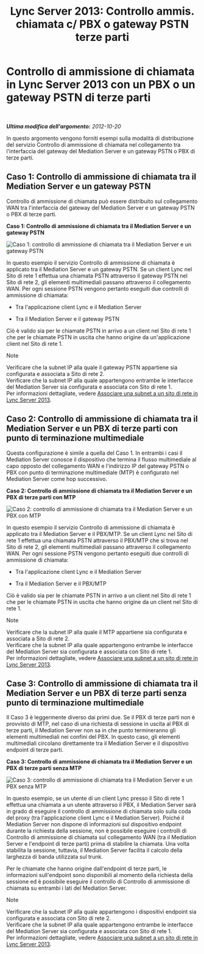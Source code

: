 ﻿---
title: "Lync Server 2013: Controllo ammis. chiamata c/ PBX o gateway PSTN terze parti"
TOCTitle: Controllo di ammissione di chiamata con un PBX o un gateway PSTN di terze parti
ms:assetid: 95dc4ceb-bcad-48ee-86ec-af911727f853
ms:mtpsurl: https://technet.microsoft.com/it-it/library/Gg398762(v=OCS.15)
ms:contentKeyID: 49301373
ms.date: 08/24/2015
mtps_version: v=OCS.15
ms.translationtype: HT
---

# Controllo di ammissione di chiamata in Lync Server 2013 con un PBX o un gateway PSTN di terze parti

 

_**Ultima modifica dell'argomento:** 2012-10-20_

In questo argomento vengono forniti esempi sulla modalità di distribuzione del servizio Controllo di ammissione di chiamata nel collegamento tra l'interfaccia del gateway del Mediation Server e un gateway PSTN o PBX di terze parti.

## Caso 1: Controllo di ammissione di chiamata tra il Mediation Server e un gateway PSTN

Controllo di ammissione di chiamata può essere distribuito sul collegamento WAN tra l'interfaccia del gateway del Mediation Server e un gateway PSTN o PBX di terze parti.

**Caso 1: Controllo di ammissione di chiamata tra il Mediation Server e un gateway PSTN**

![Caso 1: controllo di ammissione di chiamata tra il Mediation Server e un gateway PSTN](images/Gg398762.4bebf9ee-2732-4ea6-bbe5-0269b2903d8c(OCS.15).jpg "Caso 1: controllo di ammissione di chiamata tra il Mediation Server e un gateway PSTN")

In questo esempio il servizio Controllo di ammissione di chiamata è applicato tra il Mediation Server e un gateway PSTN. Se un client Lync nel Sito di rete 1 effettua una chiamata PSTN attraverso il gateway PSTN nel Sito di rete 2, gli elementi multimediali passano attraverso il collegamento WAN. Per ogni sessione PSTN vengono pertanto eseguiti due controlli di ammissione di chiamata:

  - Tra l'applicazione client Lync e il Mediation Server

  - Tra il Mediation Server e il gateway PSTN

Ciò è valido sia per le chiamate PSTN in arrivo a un client nel Sito di rete 1 che per le chiamate PSTN in uscita che hanno origine da un'applicazione client nel Sito di rete 1.


> [!NOTE]
> Verificare che la subnet IP alla quale il gateway PSTN appartiene sia configurata e associata a Sito di rete 2.<BR>Verificare che la subnet IP alla quale appartengono entrambe le interfacce del Mediation Server sia configurata e associata con Sito di rete 1.<BR>Per informazioni dettagliate, vedere <A href="lync-server-2013-associate-a-subnet-with-a-network-site.md">Associare una subnet a un sito di rete in Lync Server 2013</A>.



## Caso 2: Controllo di ammissione di chiamata tra il Mediation Server e un PBX di terze parti con punto di terminazione multimediale

Questa configurazione è simile a quella del Caso 1. In entrambi i casi il Mediation Server conosce il dispositivo che termina il flusso multimediale al capo opposto del collegamento WAN e l'indirizzo IP del gateway PSTN o PBX con punto di terminazione multimediale (MTP) è configurato nel Mediation Server come hop successivo.

**Caso 2: Controllo di ammissione di chiamata tra il Mediation Server e un PBX di terze parti con MTP**

![Caso 2: controllo di ammissione di chiamata tra il Mediation Server e un PBX con MTP](images/Gg398762.1c0b5263-c053-4cca-842f-85dd670760c8(OCS.15).jpg "Caso 2: controllo di ammissione di chiamata tra il Mediation Server e un PBX con MTP")

In questo esempio il servizio Controllo di ammissione di chiamata è applicato tra il Mediation Server e il PBX/MTP. Se un client Lync nel Sito di rete 1 effettua una chiamata PSTN attraverso il PBX/MTP che si trova nel Sito di rete 2, gli elementi multimediali passano attraverso il collegamento WAN. Per ogni sessione PSTN vengono pertanto eseguiti due controlli di ammissione di chiamata:

  - Tra l'applicazione client Lync e il Mediation Server

  - Tra il Mediation Server e il PBX/MTP

Ciò è valido sia per le chiamate PSTN in arrivo a un client nel Sito di rete 1 che per le chiamate PSTN in uscita che hanno origine da un client nel Sito di rete 1.


> [!NOTE]
> Verificare che la subnet IP alla quale il MTP appartiene sia configurata e associata a Sito di rete 2.<BR>Verificare che la subnet IP alla quale appartengono entrambe le interfacce del Mediation Server sia configurata e associata con Sito di rete 1.<BR>Per informazioni dettagliate, vedere <A href="lync-server-2013-associate-a-subnet-with-a-network-site.md">Associare una subnet a un sito di rete in Lync Server 2013</A>.



## Case 3: Controllo di ammissione di chiamata tra il Mediation Server e un PBX di terze parti senza punto di terminazione multimediale

Il Caso 3 è leggermente diverso dai primi due. Se il PBX di terze parti non è provvisto di MTP, nel caso di una richiesta di sessione in uscita al PBX di terze parti, il Mediation Server non sa in che punto termineranno gli elementi multimediali nei confini del PBX. In questo caso, gli elementi multimediali circolano direttamente tra il Mediation Server e il dispositivo endpoint di terze parti.

**Caso 3: Controllo di ammissione di chiamata tra il Mediation Server e un PBX di terze parti senza MTP**

![Caso 3: controllo di ammissione di chiamata tra il Mediation Server e un PBX senza MTP](images/Gg398762.f4bcf800-3a68-4037-bb3f-adb2fdf50d32(OCS.15).jpg "Caso 3: controllo di ammissione di chiamata tra il Mediation Server e un PBX senza MTP")

In questo esempio, se un utente di un client Lync presso il Sito di rete 1 effettua una chiamata a un utente attraverso il PBX, il Mediation Server sarà in grado di eseguire il controllo di ammissione di chiamata solo sulla coda del proxy (tra l'applicazione client Lync e il Mediation Server). Poiché il Mediation Server non dispone di informazioni sul dispositivo endpoint durante la richiesta della sessione, non è possibile eseguire i controlli di Controllo di ammissione di chiamata sul collegamento WAN (tra il Mediation Server e l'endpoint di terze parti) prima di stabilire la chiamata. Una volta stabilita la sessione, tuttavia, il Mediation Server facilita il calcolo della larghezza di banda utilizzata sul trunk.

Per le chiamate che hanno origine dall'endpoint di terze parti, le informazioni sull'endpoint sono disponibili al momento della richiesta della sessione ed è possibile eseguire il controllo di Controllo di ammissione di chiamata su entrambi i lati del Mediation Server.


> [!NOTE]
> Verificare che la subnet IP alla quale appartengono i dispositivi endpoint sia configurata e associata con Sito di rete 2.<BR>Verificare che la subnet IP alla quale appartengono entrambe le interfacce del Mediation Server sia configurata e associata con Sito di rete 1.<BR>Per informazioni dettagliate, vedere <A href="lync-server-2013-associate-a-subnet-with-a-network-site.md">Associare una subnet a un sito di rete in Lync Server 2013</A>.



